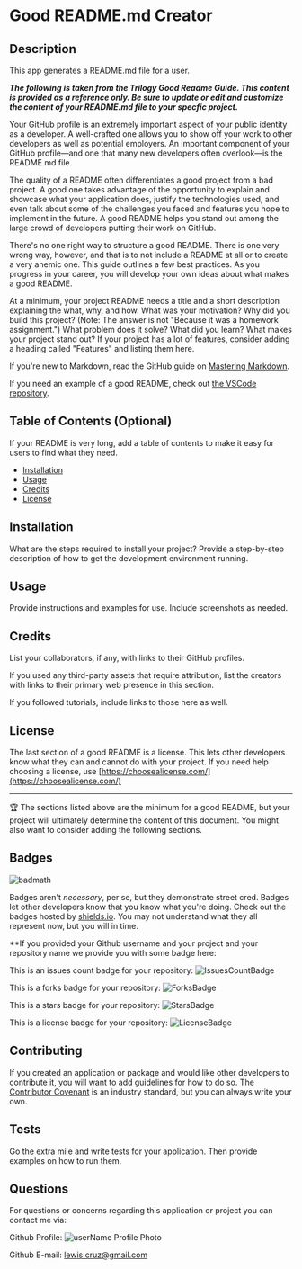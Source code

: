 
# Good README.md Creator

## Description

This app generates a README.md file for a user.

_**The following is taken from the Trilogy Good Readme Guide.  This content is provided as a reference only.  Be sure to update or edit and customize the content of your README.md file to your specfic project.**_
    
Your GitHub profile is an extremely important aspect of your public identity as a developer. A well-crafted one allows you to show off your work to other developers as well as potential employers. An important component of your GitHub profile—and one that many new developers often overlook—is the README.md file.
    
The quality of a README often differentiates a good project from a bad project. A good one takes advantage of the opportunity to explain and showcase what your application does, justify the technologies used, and even talk about some of the challenges you faced and features you hope to implement in the future. A good README helps you stand out among the large crowd of developers putting their work on GitHub.
    
There's no one right way to structure a good README. There is one very wrong way, however, and that is to not include a README at all or to create a very anemic one. This guide outlines a few best practices. As you progress in your career, you will develop your own ideas about what makes a good README.
    
At a minimum, your project README needs a title and a short description explaining the what, why, and how. What was your motivation? Why did you build this project? (Note: The answer is not "Because it was a homework assignment.") What problem does it solve? What did you learn? What makes your project stand out? If your project has a lot of features, consider adding a heading called "Features" and listing them here.
    
If you're new to Markdown, read the GitHub guide on [Mastering Markdown](https://guides.github.com/features/mastering-markdown/).
    
If you need an example of a good README, check out [the VSCode repository](https://github.com/microsoft/vscode).
    
## Table of Contents (Optional)
    
If your README is very long, add a table of contents to make it easy for users to find what they need.
    
* [Installation](#installation)
* [Usage](#usage)
* [Credits](#credits)
* [License](#license)
    
    
## Installation
    
What are the steps required to install your project? Provide a step-by-step description of how to get the development environment running.
    
    
## Usage 
    
Provide instructions and examples for use. Include screenshots as needed. 
    
    
## Credits
    
List your collaborators, if any, with links to their GitHub profiles.
    
If you used any third-party assets that require attribution, list the creators with links to their primary web presence in this section.
    
If you followed tutorials, include links to those here as well.
     
        
## License
    
The last section of a good README is a license. This lets other developers know what they can and cannot do with your project. If you need help choosing a license, use [https://choosealicense.com/](https://choosealicense.com/)
    
    
---
    
🏆 The sections listed above are the minimum for a good README, but your project will ultimately determine the content of this document. You might also want to consider adding the following sections.
    
    
## Badges
    
![badmath](https://img.shields.io/github/languages/top/nielsenjared/badmath)
    
Badges aren't _necessary_, per se, but they demonstrate street cred. Badges let other developers know that you know what you're doing. Check out the badges hosted by [shields.io](https://shields.io/). You may not understand what they all represent now, but you will in time.
    

**If you provided your Github username and your project and your repository name we provide you with some badge here:

This is an issues count badge for your repository:
![IssuesCountBadge](https://img.shields.io/github/issues/lewismcruz/git_readme_builder)

This is a forks badge for your repository:
![ForksBadge](https://img.shields.io/github/forks/lewismcruz/git_readme_builder)

This is a stars badge for your repository:
![StarsBadge](https://img.shields.io/github/stars/lewismcruz/git_readme_builder)

This is a license badge for your repository:
![LicenseBadge](https://img.shields.io/github/license/lewismcruz/git_readme_builder)

    
## Contributing
    
If you created an application or package and would like other developers to contribute it, you will want to add guidelines for how to do so. The [Contributor Covenant](https://www.contributor-covenant.org/) is an industry standard, but you can always write your own.
    
    
## Tests
    
Go the extra mile and write tests for your application. Then provide examples on how to run them.
        
        
## Questions
        
For questions or concerns regarding this application or project you can contact me via:
    
Github Profile: ![userName Profile Photo](https://avatars3.githubusercontent.com/u/7396955?s=400&v=4)
    
Github E-mail: lewis.cruz@gmail.com